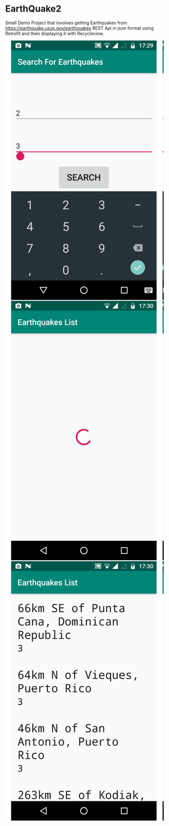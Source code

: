 # EarthQuake2
Small Demo Project that involves getting Earthquakes from https://earthquake.usgs.gov/earthquakes REST Api in 
json format using Retrofit and then displaying it with Recycleview.

![Search page](https://github.com/ibrahim-python/EarthQuake2/blob/master/app/src/main/res/drawable/20191124_052929.png)
![Loading screen](https://github.com/ibrahim-python/EarthQuake2/blob/master/app/src/main/res/drawable/20191124_053042.png)
![Earthquake list screen](https://github.com/ibrahim-python/EarthQuake2/blob/master/app/src/main/res/drawable/20191124_053033.png)
